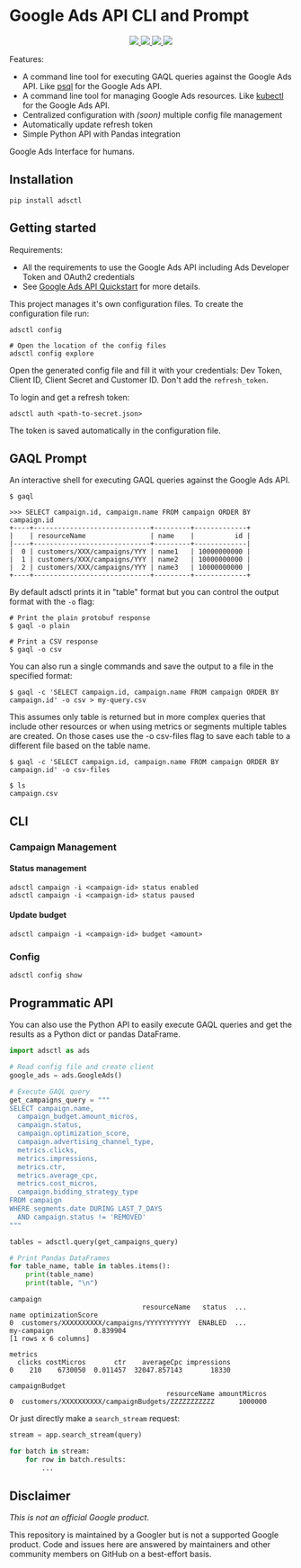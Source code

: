 # Google Ads API CLI and Prompt

<p align="center">
    <a href="https://pypi.org/project/adsctl/">
        <img src="https://img.shields.io/pypi/v/adsctl.svg">
    </a>
    <a href="https://pypi.org/project/mkdocs-jupyter">
        <img src="https://img.shields.io/pypi/pyversions/adsctl.svg">
    </a>
    <a href="https://github.com/danielfrg/adsctl/actions/workflows/test.yml">
        <img src="https://github.com/danielfrg/adsctl/workflows/test/badge.svg">
    </a>
    </a>
    <a href="https://github.com/danielfrg/adsctl/blob/main/LICENSE.txt">
        <img src="https://img.shields.io/:license-Apache%202-blue.svg">
    </a>
</p>

Features:

- A command line tool for executing GAQL queries against the Google Ads API.
  Like [psql](https://www.postgresql.org/docs/current/app-psql.html) for the Google Ads API.
- A command line tool for managing Google Ads resources.
  Like [kubectl](https://kubernetes.io/docs/reference/kubectl/) for the Google Ads API.
- Centralized configuration with _(soon)_ multiple config file management
- Automatically update refresh token
- Simple Python API with Pandas integration

Google Ads Interface for humans.

## Installation

```shell
pip install adsctl
```

## Getting started

Requirements:

- All the requirements to use the Google Ads API including Ads Developer Token and OAuth2 credentials
- See [Google Ads API Quickstart](https://developers.google.com/google-ads/api/docs/first-call/overview) for more details.

This project manages it's own configuration files.
To create the configuration file run:

```shell
adsctl config

# Open the location of the config files
adsctl config explore
```

Open the generated config file and fill it with your credentials:
Dev Token, Client ID, Client Secret and Customer ID.
Don't add the `refresh_token`.

To login and get a refresh token:

```shell
adsctl auth <path-to-secret.json>
```

The token is saved automatically in the configuration file.

## GAQL Prompt

An interactive shell for executing GAQL queries against the Google Ads API.

```shell
$ gaql

>>> SELECT campaign.id, campaign.name FROM campaign ORDER BY campaign.id
+----+-----------------------------+---------+-------------+
|    | resourceName                | name    |          id |
|----+-----------------------------+---------+-------------|
|  0 | customers/XXX/campaigns/YYY | name1   | 10000000000 |
|  1 | customers/XXX/campaigns/YYY | name2   | 10000000000 |
|  2 | customers/XXX/campaigns/YYY | name3   | 10000000000 |
+----+-----------------------------+---------+-------------+
```

By default adsctl prints it in "table" format but you can control the output
format with the `-o` flag:

```shell
# Print the plain protobuf response
$ gaql -o plain

# Print a CSV response
$ gaql -o csv
```

You can also run a single commands and save the output to a file in the specified format:

```shell
$ gaql -c 'SELECT campaign.id, campaign.name FROM campaign ORDER BY campaign.id' -o csv > my-query.csv
```

This assumes only table is returned but in more complex queries that include other
resources or when using metrics or segments multiple tables are created.
On those cases use the -o csv-files flag to save each table to a different file
based on the table name.

```shell
$ gaql -c 'SELECT campaign.id, campaign.name FROM campaign ORDER BY campaign.id' -o csv-files

$ ls
campaign.csv
```

## CLI

### Campaign Management

#### Status management

```shell
adsctl campaign -i <campaign-id> status enabled
adsctl campaign -i <campaign-id> status paused
```

#### Update budget

```shell
adsctl campaign -i <campaign-id> budget <amount>
```

### Config

```shell
adsctl config show
```

## Programmatic API

You can also use the Python API to easily execute GAQL queries
and get the results as a Python dict or pandas DataFrame.

```python
import adsctl as ads

# Read config file and create client
google_ads = ads.GoogleAds()

# Execute GAQL query
get_campaigns_query = """
SELECT campaign.name,
  campaign_budget.amount_micros,
  campaign.status,
  campaign.optimization_score,
  campaign.advertising_channel_type,
  metrics.clicks,
  metrics.impressions,
  metrics.ctr,
  metrics.average_cpc,
  metrics.cost_micros,
  campaign.bidding_strategy_type
FROM campaign
WHERE segments.date DURING LAST_7_DAYS
  AND campaign.status != 'REMOVED'
"""

tables = adsctl.query(get_campaigns_query)

# Print Pandas DataFrames
for table_name, table in tables.items():
    print(table_name)
    print(table, "\n")
```

```plain
campaign
                                 resourceName   status  ...                      name optimizationScore
0  customers/XXXXXXXXXX/campaigns/YYYYYYYYYYY  ENABLED  ...               my-campaign          0.839904
[1 rows x 6 columns]

metrics
  clicks costMicros       ctr    averageCpc impressions
0    210    6730050  0.011457  32047.857143       18330

campaignBudget
                                       resourceName amountMicros
0  customers/XXXXXXXXXX/campaignBudgets/ZZZZZZZZZZZ      1000000
```

Or just directly make a `search_stream` request:

```python
stream = app.search_stream(query)

for batch in stream:
    for row in batch.results:
        ...
```

## Disclaimer

_This is not an official Google product_.

This repository is maintained by a Googler but is not a supported Google product.
Code and issues here are answered by maintainers and other community members on GitHub on a best-effort basis.
